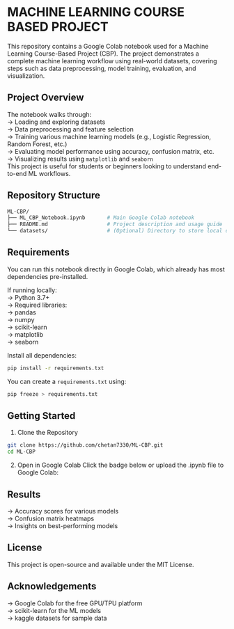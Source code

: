 # MACHINE LEARNING COURSE BASED PROJECT

This repository contains a Google Colab notebook used for a Machine Learning Course-Based Project (CBP). The project demonstrates a complete machine learning workflow using real-world datasets, covering steps such as data preprocessing, model training, evaluation, and visualization.

## Project Overview

The notebook walks through: <br/>
  -> Loading and exploring datasets<br/>
  -> Data preprocessing and feature selection <br/>
  -> Training various machine learning models (e.g., Logistic Regression, Random Forest, etc.) <br/>
  -> Evaluating model performance using accuracy, confusion matrix, etc. <br/>
  -> Visualizing results using `matplotlib` and `seaborn` <br/>
This project is useful for students or beginners looking to understand end-to-end ML workflows.

## Repository Structure
```bash
ML-CBP/
├── ML_CBP_Notebook.ipynb       # Main Google Colab notebook
├── README.md                   # Project description and usage guide
└── datasets/                   # (Optional) Directory to store local datasets
```

## Requirements

You can run this notebook directly in Google Colab, which already has most dependencies pre-installed. <br/>

If running locally: <br/>
  -> Python 3.7+ <br/>
  -> Required libraries: <br/>
      -> pandas <br/>
      -> numpy <br/>
      -> scikit-learn <br/>
      -> matplotlib <br/>
      -> seaborn <br/>

Install all dependencies:
```bash
pip install -r requirements.txt
```
You can create a `requirements.txt` using:
```bash
pip freeze > requirements.txt
```

## Getting Started

1. Clone the Repository
```bash
git clone https://github.com/chetan7330/ML-CBP.git
cd ML-CBP
```
2. Open in Google Colab
   Click the badge below or upload the .ipynb file to Google Colab:

## Results
-> Accuracy scores for various models <br/>
-> Confusion matrix heatmaps <br/>
-> Insights on best-performing models

## License
This project is open-source and available under the MIT License.

## Acknowledgements
-> Google Colab for the free GPU/TPU platform <br/>
-> scikit-learn for the ML models <br/>
-> kaggle datasets for sample data <br/>
